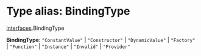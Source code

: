 # Type alias: BindingType

[interfaces](/auto-docs/editor/modules/interfaces.md).BindingType

**BindingType**: `"ConstantValue"` | `"Constructor"` | `"DynamicValue"` | `"Factory"` | `"Function"` | `"Instance"` | `"Invalid"` | `"Provider"`
